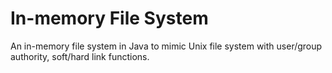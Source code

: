 # In-memory File System

An in-memory file system in Java to mimic Unix file system with user/group authority, soft/hard link functions.
